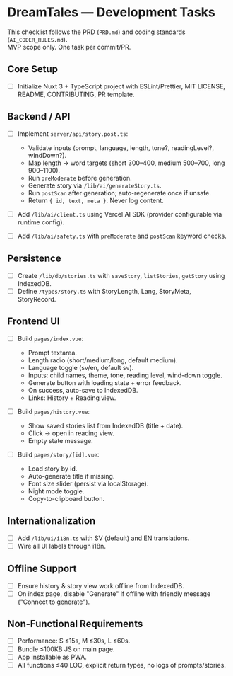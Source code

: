 
# DreamTales — Development Tasks

This checklist follows the PRD (`PRD.md`) and coding standards (`AI_CODER_RULES.md`).  
MVP scope only. One task per commit/PR.

## Core Setup
- [ ] Initialize Nuxt 3 + TypeScript project with ESLint/Prettier, MIT LICENSE, README, CONTRIBUTING, PR template.

## Backend / API
- [ ] Implement `server/api/story.post.ts`:
  - Validate inputs (prompt, language, length, tone?, readingLevel?, windDown?).
  - Map length → word targets (short 300–400, medium 500–700, long 900–1100).
  - Run `preModerate` before generation.
  - Generate story via `/lib/ai/generateStory.ts`.
  - Run `postScan` after generation; auto-regenerate once if unsafe.
  - Return `{ id, text, meta }`. Never log content.

- [ ] Add `/lib/ai/client.ts` using Vercel AI SDK (provider configurable via runtime config).

- [ ] Add `/lib/ai/safety.ts` with `preModerate` and `postScan` keyword checks.

## Persistence
- [ ] Create `/lib/db/stories.ts` with `saveStory`, `listStories`, `getStory` using IndexedDB.
- [ ] Define `/types/story.ts` with StoryLength, Lang, StoryMeta, StoryRecord.

## Frontend UI
- [ ] Build `pages/index.vue`:
  - Prompt textarea.
  - Length radio (short/medium/long, default medium).
  - Language toggle (sv/en, default sv).
  - Inputs: child names, theme, tone, reading level, wind-down toggle.
  - Generate button with loading state + error feedback.
  - On success, auto-save to IndexedDB.
  - Links: History + Reading view.

- [ ] Build `pages/history.vue`:
  - Show saved stories list from IndexedDB (title + date).
  - Click → open in reading view.
  - Empty state message.

- [ ] Build `pages/story/[id].vue`:
  - Load story by id.
  - Auto-generate title if missing.
  - Font size slider (persist via localStorage).
  - Night mode toggle.
  - Copy-to-clipboard button.

## Internationalization
- [ ] Add `/lib/ui/i18n.ts` with SV (default) and EN translations.
- [ ] Wire all UI labels through i18n.

## Offline Support
- [ ] Ensure history & story view work offline from IndexedDB.
- [ ] On index page, disable "Generate" if offline with friendly message ("Connect to generate").

## Non-Functional Requirements
- [ ] Performance: S ≤15s, M ≤30s, L ≤60s.
- [ ] Bundle ≤100KB JS on main page.
- [ ] App installable as PWA.
- [ ] All functions ≤40 LOC, explicit return types, no logs of prompts/stories.
